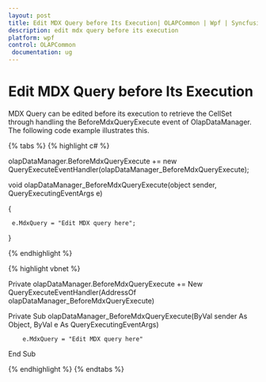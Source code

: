 ```yaml
---
layout: post
title: Edit MDX Query before Its Execution| OLAPCommon | Wpf | Syncfusion
description: edit mdx query before its execution
platform: wpf
control: OLAPCommon
 documentation: ug
---
```


# Edit MDX Query before Its Execution

MDX Query can be edited before its execution to retrieve the CellSet through handling the BeforeMdxQueryExecute event of OlapDataManager. The following code example illustrates this.


{% tabs %}
{% highlight c# %}



olapDataManager.BeforeMdxQueryExecute += new QueryExecuteEventHandler(olapDataManager_BeforeMdxQueryExecute);



void olapDataManager_BeforeMdxQueryExecute(object sender, QueryExecutingEventArgs e)

{

     e.MdxQuery = "Edit MDX query here";

}


{% endhighlight  %}


{% highlight vbnet %}



Private olapDataManager.BeforeMdxQueryExecute += New QueryExecuteEventHandler(AddressOf olapDataManager_BeforeMdxQueryExecute)



Private Sub olapDataManager_BeforeMdxQueryExecute(ByVal sender As Object, ByVal e As QueryExecutingEventArgs)

        e.MdxQuery = "Edit MDX query here"

End Sub

{% endhighlight  %}
{% endtabs %}
